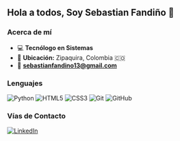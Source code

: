 ## Hola a todos, Soy Sebastian Fandiño 👋

### Acerca de mí

- :computer: **Tecnólogo en Sistemas**
- :round_pushpin: **Ubicación:** Zipaquira, Colombia :colombia:
- :email: **<sebastianfandino13@gmail.com>**

### Lenguajes

![Python](https://img.shields.io/badge/Python-3776AB?style=flat-square&logo=python&logoColor=white)
![HTML5](https://img.shields.io/badge/HTML5-E34F26?style=flat-square&logo=html5&logoColor=white)
![CSS3](https://img.shields.io/badge/CSS3-1572B6?style=flat-square&logo=css3&logoColor=white)
![Git](https://img.shields.io/badge/Git-F05032?style=flat-square&logo=git&logoColor=white)
![GitHub](https://img.shields.io/badge/GitHub-181717?style=flat-square&logo=github&logoColor=white)

### Vías de Contacto

[![LinkedIn](https://img.shields.io/badge/LinkedIn-Sebastian%20Fandiño-blue?style=flat-square&logo=linkedin)](https://www.linkedin.com/in/sebastian-fandi%C3%B1o/)
